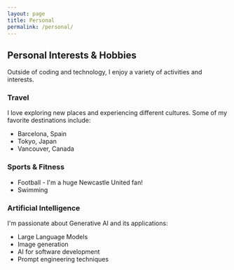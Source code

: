 ```yaml
---
layout: page
title: Personal
permalink: /personal/
---
```


## Personal Interests & Hobbies

Outside of coding and technology, I enjoy a variety of activities and interests.

### Travel

I love exploring new places and experiencing different cultures. Some of my favorite destinations include:

- Barcelona, Spain
- Tokyo, Japan
- Vancouver, Canada

### Sports & Fitness

- Football - I'm a huge Newcastle United fan!
- Swimming

### Artificial Intelligence

I'm passionate about Generative AI and its applications:
- Large Language Models
- Image generation
- AI for software development
- Prompt engineering techniques 